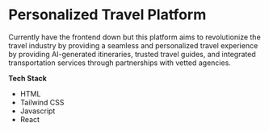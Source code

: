 # Personalized Travel Platform

Currently have the frontend down but this platform aims to revolutionize the travel industry by providing a seamless and personalized travel experience by providing AI-generated itineraries, trusted travel guides, and integrated transportation services through partnerships with vetted agencies.

**Tech Stack**
- HTML
- Tailwind CSS
- Javascript
- React
  
